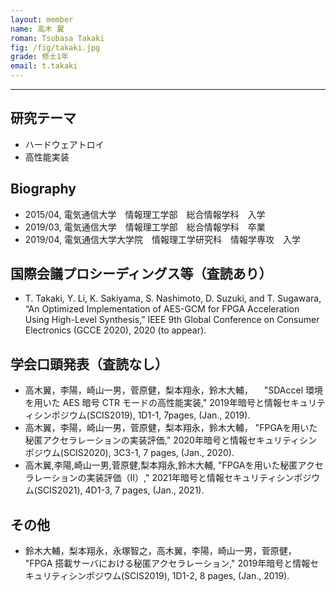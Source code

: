 ```yaml
---
layout: member
name: 高木 翼
roman: Tsubasa Takaki
fig: /fig/takaki.jpg
grade: 修士1年
email: t.takaki
---
```


---

## 研究テーマ

- ハードウェアトロイ
- 高性能実装

## Biography

- 2015/04, 電気通信大学　情報理工学部　総合情報学科　入学
- 2019/03, 電気通信大学　情報理工学部　総合情報学科　卒業
- 2019/04, 電気通信大学大学院　情報理工学研究科　情報学専攻　入学

## 国際会議プロシーディングス等（査読あり）

- T. Takaki, Y. Li, K. Sakiyama, S. Nashimoto, D. Suzuki, and T. Sugawara, 
“An Optimized Implementation of AES-GCM for FPGA Acceleration Using High-Level Synthesis,”
IEEE 9th Global Conference on Consumer Electronics (GCCE 2020), 2020 (to appear).

## 学会口頭発表（査読なし）

- 高木翼，李陽，崎山一男，菅原健，梨本翔永，鈴木大輔，
　"SDAccel 環境を用いた AES 暗号 CTR モードの高性能実装,"
  2019年暗号と情報セキュリティシンポジウム(SCIS2019),
  1D1-1, 7pages, (Jan., 2019).
- 高木翼，李陽，崎山一男，菅原健，梨本翔永，鈴木大輔，
  "FPGAを用いた秘匿アクセラレーションの実装評価,"
  2020年暗号と情報セキュリティシンポジウム(SCIS2020),
  3C3-1, 7 pages, (Jan., 2020).
- 高木翼,李陽,崎山一男,菅原健,梨本翔永,鈴木大輔,
  "FPGAを用いた秘匿アクセラレーションの実装評価（II）,"
  2021年暗号と情報セキュリティシンポジウム(SCIS2021),
  4D1-3, 7 pages, (Jan., 2021).


## その他

- 鈴木大輔，梨本翔永，永塚智之，高木翼，李陽，崎山一男，菅原健，
  "FPGA 搭載サーバにおける秘匿アクセラレーション,"
  2019年暗号と情報セキュリティシンポジウム(SCIS2019),
  1D1-2, 8 pages, (Jan., 2019).


